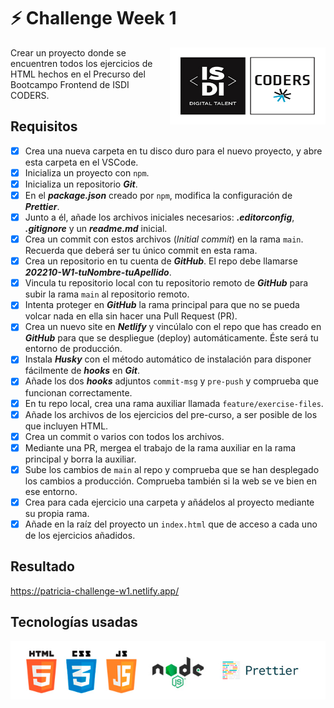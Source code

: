 # :zap: Challenge Week 1

<img align="right" width="249" height="123" alt="ISDI CODER LOGO" src="/images/isdi_logo.jpg">

Crear un proyecto donde se encuentren todos los ejercicios de HTML hechos en el Precurso del Bootcampo Frontend de ISDI CODERS.

## Requisitos

-   [x] Crea una nueva carpeta en tu disco duro para el nuevo proyecto, y abre esta carpeta en el VSCode.
-   [x] Inicializa un proyecto con `npm`.
-   [x] Inicializa un repositorio **_Git_**.
-   [x] En el **_package.json_** creado por `npm`, modifica la configuración de **_Prettier_**.
-   [x] Junto a él, añade los archivos iniciales necesarios: **_.editorconfig_**, **_.gitignore_** y un **_readme.md_** inicial.
-   [x] Crea un commit con estos archivos (_Initial commit_) en la rama `main`. Recuerda que deberá ser tu único commit en esta rama.
-   [x] Crea un repositorio en tu cuenta de **_GitHub_**. El repo debe llamarse **_202210-W1-tuNombre-tuApellido_**.
-   [x] Vincula tu repositorio local con tu repositorio remoto de **_GitHub_** para subir la rama `main` al repositorio remoto.
-   [x] Intenta proteger en **_GitHub_** la rama principal para que no se pueda volcar nada en ella sin hacer una Pull Request (PR).
-   [x] Crea un nuevo site en **_Netlify_** y vincúlalo con el repo que has creado en **_GitHub_** para que se despliegue (deploy) automáticamente. Éste será tu entorno de producción.
-   [x] Instala **_Husky_** con el método automático de instalación para disponer fácilmente de **_hooks_** en **_Git_**.
-   [x] Añade los dos **_hooks_** adjuntos `commit-msg` y `pre-push` y comprueba que funcionan correctamente.
-   [x] En tu repo local, crea una rama auxiliar llamada `feature/exercise-files`.
-   [x] Añade los archivos de los ejercicios del pre-curso, a ser posible de los que incluyen HTML.
-   [x] Crea un commit o varios con todos los archivos.
-   [x] Mediante una PR, mergea el trabajo de la rama auxiliar en la rama principal y borra la auxiliar.
-   [x] Sube los cambios de `main` al repo y comprueba que se han desplegado los cambios a producción. Comprueba también si la web se ve bien en ese entorno.
-   [x] Crea para cada ejercicio una carpeta y añádelos al proyecto mediante su propia rama.
-   [x] Añade en la raíz del proyecto un `index.html` que de acceso a cada uno de los ejercicios añadidos.

## Resultado

https://patricia-challenge-w1.netlify.app/

## Tecnologías usadas

![Logos of used technologies](/images/tech_logos.jpg)
